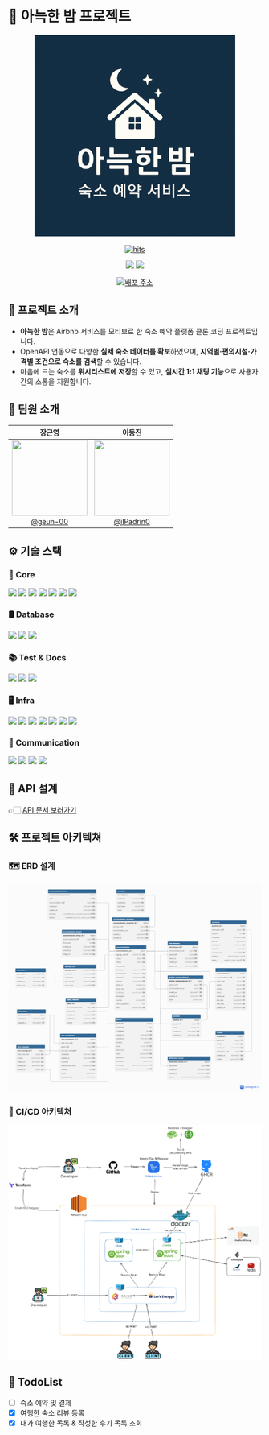 # 🏡 아늑한 밤 프로젝트

<div align="center">
  <img src="readme-images/img.png" width="400">

[![hits](https://myhits.vercel.app/api/hit/https%3A%2F%2Fgithub.com%2FAIRBNB-2M%2FBackend?color=blue&label=hits&size=small)](https://myhits.vercel.app)

<div>
</div>

<img src="https://img.shields.io/badge/프로젝트 기간-2025.07~ing-green?style=flat&logo=&logoColor=white" />

<img src="https://img.shields.io/badge/마지막 리드미 수정-2025.10.30-gold?style=flat&logo=&logoColor=white" />

<div>
</div>

[![배포 주소](https://img.shields.io/badge/서비스_보러_가기-yellow?style=flat&logo=vercel&logoColor=white)](https://www.jgy914.shop)

</div>

## 🚀 프로젝트 소개

- **아늑한 밤**은 Airbnb 서비스를 모티브로 한 숙소 예약 플랫폼 클론 코딩 프로젝트입니다.
- OpenAPI 연동으로 다양한 **실제 숙소 데이터를 확보**하였으며, **지역별·편의시설·가격별 조건으로 숙소를 검색**할 수 있습니다.
- 마음에 드는 숙소를 **위시리스트에 저장**할 수 있고, **실시간 1:1 채팅 기능**으로 사용자 간의 소통을 지원합니다.

## 👥 팀원 소개

|                                                               **장근영**                                                               |                                                                 **이동진**                                                                 |
|:-----------------------------------------------------------------------------------------------------------------------------------:|:---------------------------------------------------------------------------------------------------------------------------------------:|
| [<img src="https://avatars.githubusercontent.com/u/138780449?v=4" height=150 width=150> <br/> @geun-00](https://github.com/geun-00) | [<img src="https://avatars.githubusercontent.com/u/175531369?v=4" height=150 width=150> <br/> @ilPadrin0](https://github.com/ilPadrin0) |

## ⚙ 기술 스택

### 🧱 Core

<div>
<img src="https://img.shields.io/badge/Java-007396?style=flat&logo=openjdk&logoColor=white" />
<img src="https://img.shields.io/badge/Spring_Boot-6DB33F?style=flat&logo=Spring-Boot&logoColor=white" />
<img src="https://img.shields.io/badge/Spring_Security-6DB33F?style=flat&logo=springsecurity&logoColor=white" />
<img src="https://img.shields.io/badge/Spring_Data_Jpa-6DB33F?style=flat&logo=%20Data%20JPA&logoColor=white">
<img src="https://img.shields.io/badge/JWT-black?style=flat&logo=JSON-Web-Tokens&logoColor=white">
<img src="https://img.shields.io/badge/Querydsl-blue?style=flat&logoColor=white">
<img src="https://img.shields.io/badge/WebSocket-orange?style=flat&logoColor=white">
</div>


### 🛢️ Database

<div>
<img src="https://img.shields.io/badge/MySQL-4479A1?style=flat&logo=MySQL&logoColor=white" />
<img src="https://img.shields.io/badge/Redis-FF4438?style=flat&logo=redis&logoColor=white" />
<img src="https://img.shields.io/badge/Mariadb-003545?style=flat&logo=mariadb&logoColor=white" />
</div>

### 📚 Test & Docs

<div> 
<img src="https://img.shields.io/badge/Junit5-25A162?style=flat&logo=junit5&logoColor=white" />
<img src="https://img.shields.io/badge/RestDocs-8CA1AF?style=flat&logo=readthedocs&logoColor=white" />
<img src="https://img.shields.io/badge/Swagger-85EA2D?style=flat&logo=swagger&logoColor=white" />
</div>

### 🖥️ Infra

<div>
<img src="https://img.shields.io/badge/Docker-2496ED?style=flat&logo=docker&logoColor=white" />
<img src="https://img.shields.io/badge/Cloudflare-F38020?style=flat&logo=cloudflare&logoColor=white" />
<img src="https://img.shields.io/badge/Cloudtype-black?style=flat&logoColor=white">
<img src="https://img.shields.io/badge/Terraform-844FBA?style=flat&logo=terraform&logoColor=white">
<img src="https://img.shields.io/badge/Nginx Proxy Manager-F15833?style=flat&logo=nginxproxymanager&logoColor=white">
<img src="https://img.shields.io/badge/AWS EC2-F38020?style=flat&logoColor=white" />
<img src="https://img.shields.io/badge/GitHub Actions-2088FF?style=flat&logo=githubactions&logoColor=white">
</div>

### 💬 Communication

<div>
<img src="https://img.shields.io/badge/Notion-000000?style=flat&logo=Notion&logoColor=white" />
<img src="https://img.shields.io/badge/Discord-5865F2?style=flat&logo=discord&logoColor=white" />
<img src="https://img.shields.io/badge/Git-F05032?style=flat&logo=Git&logoColor=white" />
<img src="https://img.shields.io/badge/GitHub-181717?style=flat&logo=GitHub&logoColor=white" />
</div>

## 📝 API 설계

👉🏻 [API 문서 보러가기](https://airbackend.jgy914.shop/api-docs)

## 🛠️ 프로젝트 아키텍쳐

### 🗺️ ERD 설계

![img_2.png](readme-images/img_2.png)

### 🔄 CI/CD 아키텍처

![img.png](readme-images/img_1.png)

## 📌 TodoList
- [ ] 숙소 예약 및 결제
- [x] 여행한 숙소 리뷰 등록
- [x] 내가 여행한 목록 & 작성한 후기 목록 조회
